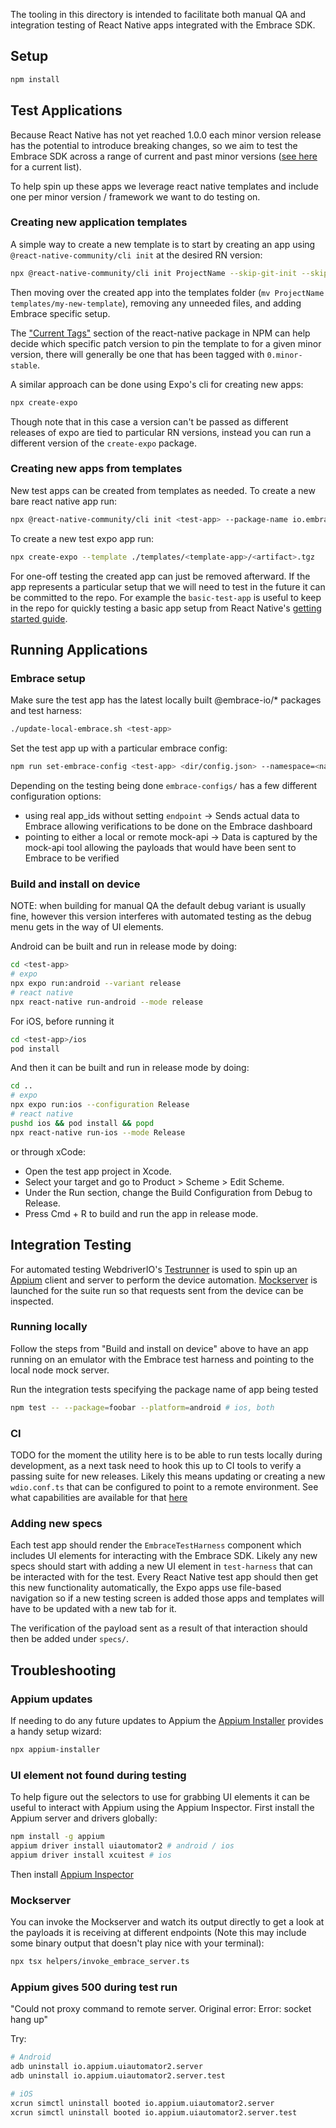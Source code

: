 The tooling in this directory is intended to facilitate both manual QA and integration testing of React Native apps
integrated with the Embrace SDK.

## Setup

```bash
npm install
```

## Test Applications

Because React Native has not yet reached 1.0.0 each minor version release has the potential to introduce breaking
changes, so we aim to test the Embrace SDK across a range of current and past minor versions
([see here](https://reactnative.dev/versions) for a current list).

To help spin up these apps we leverage react native templates and include one per minor version / framework we want to
do testing on.

### Creating new application templates

A simple way to create a new template is to start by creating an app using `@react-native-community/cli init` at the
desired RN version:

```bash
npx @react-native-community/cli init ProjectName --skip-git-init --skip-install --pm yarn --version 0.x.y
```

Then moving over the created app into the templates folder (`mv ProjectName templates/my-new-template`), removing any
unneeded files, and adding Embrace specific setup.

The ["Current Tags"](https://www.npmjs.com/package/react-native?activeTab=versions) section of the react-native package
in NPM can help decide which specific patch version to pin the template to for a given minor version, there will generally
be one that has been tagged with `0.minor-stable`.

A similar approach can be done using Expo's cli for creating new apps:

```bash
npx create-expo
```

Though note that in this case a version can't be passed as different releases of expo are tied to particular RN versions,
instead you can run a different version of the `create-expo` package.

### Creating new apps from templates

New test apps can be created from templates as needed. To create a new bare react native app run:

```bash
npx @react-native-community/cli init <test-app> --package-name io.embrace.<test-app> --skip-git-init --skip-install --pm yarn --template $(pwd)/templates/react-native-test-app-template
```

To create a new test expo app run:

```bash
npx create-expo --template ./templates/<template-app>/<artifact>.tgz
```

For one-off testing the created app can just be removed afterward. If the app represents a particular setup that we
will need to test in the future it can be committed to the repo. For example the `basic-test-app` is useful to keep in
the repo for quickly testing a basic app setup from React Native's [getting started guide](https://reactnative.dev/docs/environment-setup#start-a-new-react-native-project-with-expo).

## Running Applications

### Embrace setup

Make sure the test app has the latest locally built @embrace-io/* packages and test harness:
```bash
./update-local-embrace.sh <test-app>
```

Set the test app up with a particular embrace config:
```bash
npm run set-embrace-config <test-app> <dir/config.json> --namespace=<namespace>
```

Depending on the testing being done `embrace-configs/` has a few different configuration options: 
* using real app_ids without setting `endpoint` -> Sends actual data to Embrace allowing verifications to be done on
the Embrace dashboard
* pointing to either a local or remote mock-api -> Data is captured by the mock-api tool allowing the payloads that
would have been sent to Embrace to be verified

### Build and install on device

NOTE: when building for manual QA the default debug variant is usually fine, however this version interferes with
automated testing as the debug menu gets in the way of UI elements.

Android can be built and run in release mode by doing:

```bash
cd <test-app>
# expo
npx expo run:android --variant release
# react native
npx react-native run-android --mode release
```

For iOS, before running it

```bash
cd <test-app>/ios
pod install
```

And then it can be built and run in release mode by doing:

```bash
cd ..
# expo
npx expo run:ios --configuration Release
# react native
pushd ios && pod install && popd
npx react-native run-ios --mode Release
```

or through xCode:

- Open the test app project in Xcode.
- Select your target and go to Product > Scheme > Edit Scheme.
- Under the Run section, change the Build Configuration from Debug to Release.
- Press Cmd + R to build and run the app in release mode.

## Integration Testing

For automated testing WebdriverIO's [Testrunner](https://webdriver.io/docs/testrunner/) is used to spin up an [Appium](http://appium.io/docs/en/latest/intro/)
client and server to perform the device automation. [Mockserver](https://www.mock-server.com/#what-is-mockserver) is
launched for the suite run so that requests sent from the device can be inspected.

### Running locally

Follow the steps from "Build and install on device" above to have an app running on an emulator with the Embrace test
harness and pointing to the local node mock server.

Run the integration tests specifying the package name of app being tested

```bash
npm test -- --package=foobar --platform=android # ios, both
```

### CI

TODO for the moment the utility here is to be able to run tests locally during development, as a next task need to hook this up to
CI tools to verify a passing suite for new releases. Likely this means updating or creating a new `wdio.conf.ts` that
can be configured to point to a remote environment. See what capabilities are available for that [here](https://appium.io/docs/en/2.1/guides/caps/)

### Adding new specs

Each test app should render the `EmbraceTestHarness` component which includes UI elements for interacting with the Embrace
SDK. Likely any new specs should start with adding a new UI element in `test-harness` that can be interacted with
for the test. Every React Native test app should then get this new functionality automatically, the Expo apps use file-based
navigation so if a new testing screen is added those apps and templates will have to be updated with a new tab for it.

The verification of the payload sent as a result of that interaction should then be added under `specs/`.

## Troubleshooting

### Appium updates

If needing to do any future updates to Appium the [Appium Installer](https://webdriver.io/docs/appium) provides a handy
setup wizard:

```bash
npx appium-installer
```

### UI element not found during testing

To help figure out the selectors to use for grabbing UI elements it can be useful to interact with Appium using
the Appium Inspector. First install the Appium server and drivers globally:

```bash
npm install -g appium
appium driver install uiautomator2 # android / ios
appium driver install xcuitest # ios
```

Then install [Appium Inspector](https://github.com/appium/appium-inspector)

### Mockserver

You can invoke the Mockserver and watch its output directly to get a look at the payloads it is receiving at different
endpoints (Note this may include some binary output that doesn't play nice with your terminal):

```bash
npx tsx helpers/invoke_embrace_server.ts
```

### Appium gives 500 during test run

"Could not proxy command to remote server. Original error: Error: socket hang up"

Try:

```bash
# Android
adb uninstall io.appium.uiautomator2.server
adb uninstall io.appium.uiautomator2.server.test

# iOS
xcrun simctl uninstall booted io.appium.uiautomator2.server
xcrun simctl uninstall booted io.appium.uiautomator2.server.test
```
